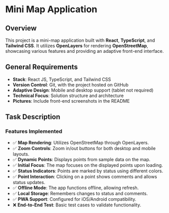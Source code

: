 # Mini Map Application

## Overview

This project is a mini-map application built with **React**, **TypeScript**, and **Tailwind CSS**. It utilizes **OpenLayers** for rendering **OpenStreetMap**, showcasing various features and providing an adaptive front-end interface.

## General Requirements

- **Stack**: React JS, TypeScript, and Tailwind CSS
- **Version Control**: Git, with the project hosted on GitHub
- **Adaptive Design**: Mobile and desktop support (tablet not required)
- **Technical Focus**: Solution structure and architecture
- **Pictures**: Include front-end screenshots in the README

## Task Description

### Features Implemented

- ✅ **Map Rendering**: Utilizes OpenStreetMap through OpenLayers.
- ✅ **Zoom Controls**: Zoom in/out buttons for both desktop and mobile layouts.
- ✅ **Dynamic Points**: Displays points from sample data on the map.
- ✅ **Initial Focus**: The map focuses on the displayed points upon loading.
- ✅ **Status Indicators**: Points are marked by status using different colors.
- ✅ **Point Interaction**: Clicking on a point shows comments and allows status updates.
- ✅ **Offline Mode**: The app functions offline, allowing refresh.
- ✅ **Local Storage**: Remembers changes to status and comments.
- ✅ **PWA Support**: Configured for iOS/Android compatibility.
- ❌ **End-to-End Test**: Basic test cases to validate functionality.


